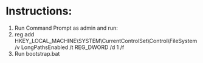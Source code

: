 # Instructions:
1. Run Command Prompt as admin and run:
2.   reg add HKEY_LOCAL_MACHINE\SYSTEM\CurrentControlSet\Control\FileSystem /v LongPathsEnabled /t REG_DWORD /d 1 /f
3. Run bootstrap.bat 
